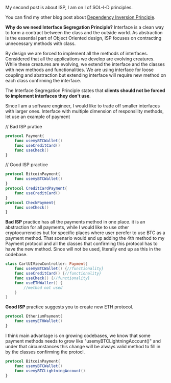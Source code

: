 My second post is about ISP, I am on I of SOL-I-D principles.

You can find my other blog post about [Dependency Inversion Principle](https://ihadahamoment.com/Dependency-Inversion-Principe-(DIP)/).

**Why do we need Interface Segregation Principle?**
Interface is a clean way to form a contract between the class and the outside world. As abstraction is the essential part of Object Oriented design, ISP focuses on contracting unnecessary methods with class. 

By design we are forced to implement all the methods of interfaces. Considered that all the applications we develop are evolving creatures. While these creatures are evolving, we extend the interface and the classes with new methods and functionalities. We are using interface for loose coupling and abstraction but extending interface will require new method on each class confirming the interface. 

The Interface Segregation Principle states that **clients should not be forced to implement interfaces they don't use**. 

Since I am a software engineer, I would like to trade off smaller interfaces with larger ones.
Interface with multiple dimension of responsility methods, let use an example of payment

// Bad ISP pratice
```swift
protocol Payment{
	func usemyBTCWallet()
	func useCreditCard()
	func useCheck()
}
```

// Good ISP practice
```swift
protocol BitcoinPayment{
	func usemyBTCWallet()
}
protocol CreditCardPayment{
	func useCreditCard()
}
protocol CheckPayment{
	func useCheck()
}
```

**Bad ISP** practice has all the payments method in one place. it is an abstraction for all payments, while I would like to use other cryptocurrencies but for specific places where user perefer to use BTC as a payment method.
That scenario would end up adding the 4th method to my Payment protocol and all the classes that confirming this protocol has to have the new method. Since will not be used, literally end up as this in the codebase.

```swift
class CartUIViewController: Payment{
	func usemyBTCWallet() {//functionality}
	func useCreditCard() {//functionality}
	func useCheck() {//functionality}
	func useETHWaller() {
    	//method not used
    }
}
```

**Good ISP** practice suggests you to create new ETH protocol. 
```swift
protocol EtheriumPayment{
	func usemyETHWallet()
}
```
I think main advantage is on growing codebases, we know that some payment methods needs to grow like "usemyBTCLightningAccount()" and under that circumstances this change will be always valid method to fill in by the classes confirming the protocl.
```swift
protocol BitcoinPayment{
	func usemyBTCWallet()
	func usemyBTCLightningAccount()
}
```



